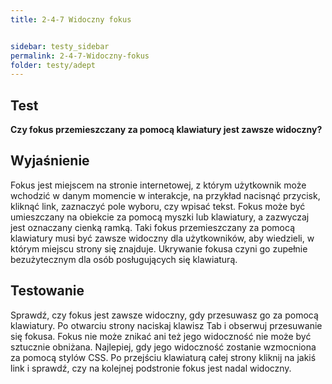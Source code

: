 ```yaml
---
title: 2-4-7 Widoczny fokus


sidebar: testy_sidebar
permalink: 2-4-7-Widoczny-fokus
folder: testy/adept
---
```


## Test
**Czy fokus przemieszczany za pomocą klawiatury jest zawsze widoczny?**

## Wyjaśnienie
Fokus jest miejscem na stronie internetowej, z którym użytkownik może wchodzić w danym momencie w interakcje, na przykład nacisnąć przycisk, kliknąć link, zaznaczyć pole wyboru, czy wpisać tekst. Fokus może być umieszczany na obiekcie za pomocą myszki lub klawiatury, a zazwyczaj jest oznaczany cienką ramką. Taki fokus przemieszczany za pomocą klawiatury musi być zawsze widoczny dla użytkowników, aby wiedzieli, w którym miejscu strony się znajduje. Ukrywanie fokusa czyni go zupełnie bezużytecznym dla osób posługujących się klawiaturą.

## Testowanie
Sprawdź, czy fokus jest zawsze widoczny, gdy przesuwasz go za pomocą klawiatury. Po otwarciu strony naciskaj klawisz Tab i obserwuj przesuwanie się fokusa. Fokus nie może znikać ani też jego widoczność nie może być sztucznie obniżana. Najlepiej, gdy jego widoczność zostanie wzmocniona za pomocą stylów CSS. Po przejściu klawiaturą całej strony kliknij na jakiś link i sprawdź, czy na kolejnej podstronie fokus jest nadal widoczny.
